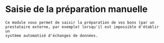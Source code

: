 # Saisie de la préparation manuelle


    Ce module vous permet de saisir la préparation de vos bons (par un prestataire externe, par exemple) lorsqu'il est impossible d'établir un
    système automatisé d'échanges de données.
  
